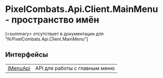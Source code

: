 # PixelCombats.Api.Client.MainMenu - пространство имён


\[&lt;summary&gt; отсутствует в документации для "N:PixelCombats.Api.Client.MainMenu"\]



## Интерфейсы
<table>
<tr>
<td><a href="45f7d398-5972-9998-dd7a-91c72a04b5e0">IMenuApi</a></td>
<td>API для работы с главным меню</td></tr>
</table>